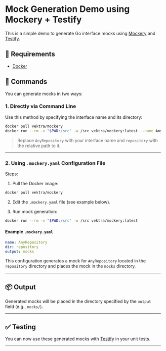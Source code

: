 # Mock Generation Demo using Mockery + Testify

This is a simple demo to generate Go interface mocks using [Mockery](https://github.com/vektra/mockery) and [Testify](https://github.com/stretchr/testify).

## 🧰 Requirements

- [Docker](https://www.docker.com/)

## 🚀 Commands

You can generate mocks in two ways:

### 1. Directly via Command Line

Use this method by specifying the interface name and its directory:

```bash
docker pull vektra/mockery
docker run --rm -v "$PWD:/src" -w /src vektra/mockery:latest --name AnyRepository --dir=repository
```

> Replace `AnyRepository` with your interface name and `repository` with the relative path to it.

---

### 2. Using `.mockery.yaml` Configuration File

Steps:

1. Pull the Docker image:

```bash
docker pull vektra/mockery
```

2. Edit the `.mockery.yaml` file (see example below).

3. Run mock generation:

```bash
docker run --rm -v "$PWD:/src" -w /src vektra/mockery:latest
```

#### Example `.mockery.yaml`

```yaml
name: AnyRepository
dir: repository
output: mocks
```

This configuration generates a mock for `AnyRepository` located in the `repository` directory and places the mock in the `mocks` directory.

---

## 📦 Output

Generated mocks will be placed in the directory specified by the `output` field (e.g., `mocks/`).

---

## ✅ Testing

You can now use these generated mocks with [Testify](https://github.com/stretchr/testify) in your unit tests.

---